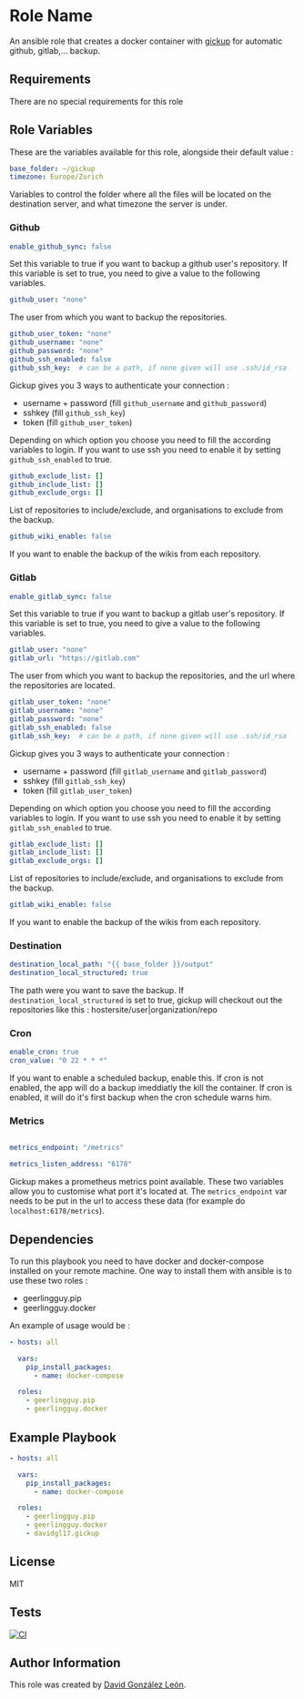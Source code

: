 Role Name
=========

An ansible role that creates a docker container with [gickup](https://github.com/cooperspencer/gickup) for automatic github, gitlab,... backup. 

Requirements
------------

There are no special requirements for this role

Role Variables
--------------

These are the variables available for this role, alongside their default value : 

```yaml
base_folder: ~/gickup
timezone: Europe/Zurich
```
Variables to control the folder where all the files will be located on the destination server, and what timezone the server is under.

### Github

```yaml
enable_github_sync: false
```
Set this variable to true if you want to backup a github user's repository. If this variable is set to true, you need to give a value to the following variables.


```yaml
github_user: "none"
```

The user from which you want to backup the repositories.

```yaml
github_user_token: "none"
github_username: "none"
github_password: "none"
github_ssh_enabled: false
github_ssh_key:  # can be a path, if none given will use .ssh/id_rsa
```

Gickup gives you 3 ways to authenticate your connection :

- username + password (fill `github_username` and `github_password`)
- sshkey (fill `github_ssh_key`)
- token (fill `github_user_token`)

Depending on which option you choose you need to fill the according variables to login. If you want to use ssh you need to enable it by setting `github_ssh_enabled` to true.

```yaml
github_exclude_list: []
github_include_list: []
github_exclude_orgs: []
```

List of repositories to include/exclude, and organisations to exclude from the backup.

```yaml
github_wiki_enable: false
```

If you want to enable the backup of the wikis from each repository.

### Gitlab

```yaml
enable_gitlab_sync: false
```

Set this variable to true if you want to backup a gitlab user's repository. If this variable is set to true, you need to give a value to the following variables.

```yaml
gitlab_user: "none"
gitlab_url: "https://gitlab.com"
```

The user from which you want to backup the repositories, and the url where the repositories are located.

```yaml
gitlab_user_token: "none"
gitlab_username: "none"
gitlab_password: "none"
gitlab_ssh_enabled: false
gitlab_ssh_key:  # can be a path, if none given will use .ssh/id_rsa
```

Gickup gives you 3 ways to authenticate your connection :

- username + password (fill `gitlab_username` and `gitlab_password`)
- sshkey (fill `gitlab_ssh_key`)
- token (fill `gitlab_user_token`)

Depending on which option you choose you need to fill the according variables to login. If you want to use ssh you need to enable it by setting `gitlab_ssh_enabled` to true.

```yaml
gitlab_exclude_list: []
gitlab_include_list: []
gitlab_exclude_orgs: []
```

List of repositories to include/exclude, and organisations to exclude from the backup.

```yaml
gitlab_wiki_enable: false
```

If you want to enable the backup of the wikis from each repository.

### Destination

```yaml
destination_local_path: "{{ base_folder }}/output"
destination_local_structured: true
```

The path were you want to save the backup. If `destination_local_structured` is set to true, gickup will checkout out the repositories like this : hostersite/user|organization/repo

### Cron

```yaml
enable_cron: true
cron_value: "0 22 * * *"
```

If you want to enable a scheduled backup, enable this. If cron is not enabled, the app will do a backup imeddiatly the kill the container. If cron is enabled, it will do it's first backup when the cron schedule warns him.

### Metrics

```yaml

metrics_endpoint: "/metrics"

metrics_listen_address: "6178"
```

Gickup makes a prometheus metrics point available. These two variables allow you to customise what port it's located at. The `metrics_endpoint` var needs to be put in the url to access these data (for example do `localhost:6178/metrics`).

Dependencies
------------

To run this playbook you need to have docker and docker-compose installed on your remote machine. One way to install them with ansible is to use these two roles : 

- geerlingguy.pip
- geerlingguy.docker

An example of usage would be : 

```yaml
- hosts: all

  vars:
    pip_install_packages:
      - name: docker-compose

  roles:
    - geerlingguy.pip
    - geerlingguy.docker
```

Example Playbook
----------------

```yaml
- hosts: all

  vars:
    pip_install_packages:
      - name: docker-compose

  roles:
    - geerlingguy.pip
    - geerlingguy.docker
    - davidgl17.gickup
```


License
-------

MIT

Tests
-----

[![CI](https://github.com/DavidGL17/ansible-role-gickup/actions/workflows/molecule-ci.yml/badge.svg)](https://github.com/DavidGL17/ansible-role-gickup/actions/workflows/molecule-ci.yml)

Author Information
------------------

This role was created by [David González León](https://github.com/DavidGL17).
